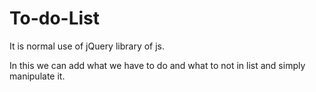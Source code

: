 # To-do-List

It is normal use of jQuery library of js.

In this we can add what we have to do and what to not in list and simply manipulate it.
